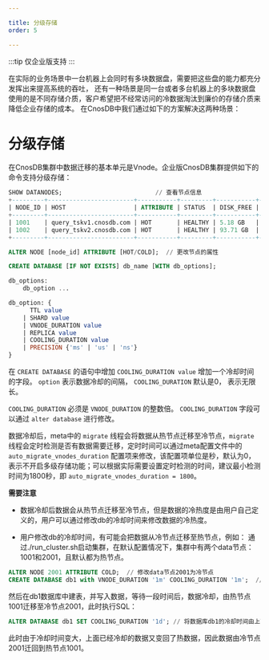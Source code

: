 ```yaml
---

title: 分级存储
order: 5

---
```


:::tip
仅企业版支持
:::

在实际的业务场景中一台机器上会同时有多块数据盘，需要把这些盘的能力都充分发挥出来提高系统的吞吐，
还有一种场景是同一台或者多台机器上的多块数据盘使用的是不同存储介质，客户希望把不经常访问的冷数据淘汰到廉价的存储介质来降低企业存储的成本。
在CnosDB中我们通过如下的方案解决这两种场景：

# 分级存储

在CnosDB集群中数据迁移的基本单元是Vnode。企业版CnosDB集群提供如下的命令支持分级存储：

```SQL
SHOW DATANODES;                          // 查看节点信息
+---------+------------------------+-----------+---------+-----------+---------------------+
| NODE_ID | HOST                   | ATTRIBUTE | STATUS  | DISK_FREE | LAST_UPDATED_TIME   |
+---------+------------------------+-----------+---------+-----------+---------------------+
| 1001    | query_tskv1.cnosdb.com | HOT       | HEALTHY | 5.18 GB   | 2023-06-05 02:30:22 |
| 1002    | query_tskv2.cnosdb.com | HOT       | HEALTHY | 93.71 GB  | 2023-06-05 02:30:19 |
+---------+------------------------+-----------+---------+-----------+---------------------+

ALTER NODE [node_id] ATTRIBUTE [HOT/COLD];  // 更改节点的属性
```

```SQL
CREATE DATABASE [IF NOT EXISTS] db_name [WITH db_options];

db_options:
    db_option ...

db_option: {
      TTL value
    | SHARD value
    | VNODE_DURATION value
    | REPLICA value
    | COOLING_DURATION value
    | PRECISION {'ms' | 'us' | 'ns'}
}
```

在 `CREATE DATABASE` 的语句中增加 `COOLING_DURATION value` 增加一个冷却时间的字段。 `option` 表示数据冷却的间隔， `COOLING_DURATION` 默认是0， 表示无限长。

`COOLING_DURATION` 必须是 `VNODE_DURATION` 的整数倍。 `COOLING_DURATION` 字段可以通过 `alter database` 进行修改。

数据冷却后，meta中的 `migrate` 线程会将数据从热节点迁移至冷节点，`migrate` 线程会定时检测是否有数据需要迁移，定时时间可以通过meta配置文件中的 `auto_migrate_vnodes_duration` 配置项来修改，该配置项单位是秒，默认为0，表示不开启多级存储功能；可以根据实际需要设置定时检测的时间，建议最小检测时间为1800秒，即 `auto_migrate_vnodes_duration = 1800`。

**需要注意**

- 数据冷却后数据会从热节点迁移至冷节点，但是数据的冷热度是由用户自己定义的，用户可以通过修改db的冷却时间来修改数据的冷热度。

- 用户修改db的冷却时间，有可能会把数据从冷节点迁移至热节点，例如：
  通过./run_cluster.sh启动集群，在默认配置情况下，集群中有两个data节点：1001和2001，且默认都为热节点。
```SQL
ALTER NODE 2001 ATTRIBUTE COLD;  // 修改data节点2001为冷节点
CREATE DATABASE db1 with VNODE_DURATION '1m' COOLING_DURATION '1m';  // 在1001节点上创建一个名为db1的数据库，它的VNODE_DURATION和COOLING_DURATION都设置为1分钟
```
然后在db1数据库中建表，并写入数据，等待一段时间后，数据冷却，由热节点1001迁移至冷节点2001，此时执行SQL：
```SQL
ALTER DATABASE db1 SET COOLING_DURATION '1d'; // 将数据库db1的冷却时间由上面的1分钟，改为1天
```
此时由于冷却时间变大，上面已经冷却的数据又变回了热数据，因此数据由冷节点2001迁回到热节点1001。